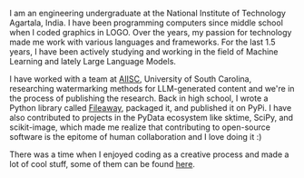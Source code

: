 I am an engineering undergraduate at the National Institute of Technology Agartala, India. I have been programming computers since middle school when I coded graphics in LOGO. Over the years, my passion for technology made me work with various languages and frameworks. For the last 1.5 years, I have been actively studying and working in the field of Machine Learning and lately Large Language Models.

I have worked with a team at [AIISC](https://aiisc.ai/), University of South Carolina, researching watermarking methods for LLM-generated content and we're in the process of publishing the research. Back in high school, I wrote a Python library called [Fileaway](https://pypi.org/project/fileaway/), packaged it, and published it on PyPi. I have also contributed to projects in the PyData ecosystem like sktime, SciPy, and scikit-image, which made me realize that contributing to open-source software is the epitome of human collaboration and I love doing it :)

There was a time when I enjoyed coding as a creative process and made a lot of cool stuff, some of them can be found [here](https://www.instagram.com/cheesemaafia/).
